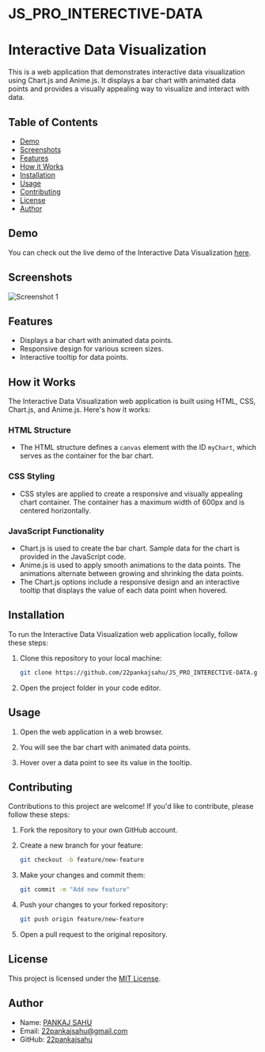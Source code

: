 # JS_PRO_INTERECTIVE-DATA

# Interactive Data Visualization

This is a web application that demonstrates interactive data visualization using Chart.js and Anime.js. It displays a bar chart with animated data points and provides a visually appealing way to visualize and interact with data.

## Table of Contents

- [Demo](#demo)
- [Screenshots](#screenshots)
- [Features](#features)
- [How it Works](#how-it-works)
- [Installation](#installation)
- [Usage](#usage)
- [Contributing](#contributing)
- [License](#license)
- [Author](#author)

## Demo

You can check out the live demo of the Interactive Data Visualization [here](https://22pankajsahu.github.io/JS_PRO_INTERECTIVE-DATA/).

## Screenshots

![Screenshot 1](https://github.com/22pankajsahu/JS_PRO_INTERECTIVE-DATA/assets/135128502/baa7b62f-dd09-4dab-85f3-901eb99711c1)

## Features

- Displays a bar chart with animated data points.
- Responsive design for various screen sizes.
- Interactive tooltip for data points.

## How it Works

The Interactive Data Visualization web application is built using HTML, CSS, Chart.js, and Anime.js. Here's how it works:

### HTML Structure

- The HTML structure defines a `canvas` element with the ID `myChart`, which serves as the container for the bar chart.

### CSS Styling

- CSS styles are applied to create a responsive and visually appealing chart container. The container has a maximum width of 600px and is centered horizontally.

### JavaScript Functionality

- Chart.js is used to create the bar chart. Sample data for the chart is provided in the JavaScript code.
- Anime.js is used to apply smooth animations to the data points. The animations alternate between growing and shrinking the data points.
- The Chart.js options include a responsive design and an interactive tooltip that displays the value of each data point when hovered.

## Installation

To run the Interactive Data Visualization web application locally, follow these steps:

1. Clone this repository to your local machine:

   ```bash
   git clone https://github.com/22pankajsahu/JS_PRO_INTERECTIVE-DATA.git
   ```

2. Open the project folder in your code editor.

## Usage

1. Open the web application in a web browser.

2. You will see the bar chart with animated data points.

3. Hover over a data point to see its value in the tooltip.

## Contributing

Contributions to this project are welcome! If you'd like to contribute, please follow these steps:

1. Fork the repository to your own GitHub account.

2. Create a new branch for your feature:

   ```bash
   git checkout -b feature/new-feature
   ```

3. Make your changes and commit them:

   ```bash
   git commit -m "Add new feature"
   ```

4. Push your changes to your forked repository:

   ```bash
   git push origin feature/new-feature
   ```

5. Open a pull request to the original repository.

## License

This project is licensed under the [MIT License](LICENSE).

## Author

- Name: [PANKAJ SAHU](https://linkedin.com/in/22pankajsahu-)
- Email: [22pankajsahu@gmail.com](mailto:22pankajsahu@gmail.com)
- GitHub: [22pankajsahu](https://github.com/22pankajsahu)
